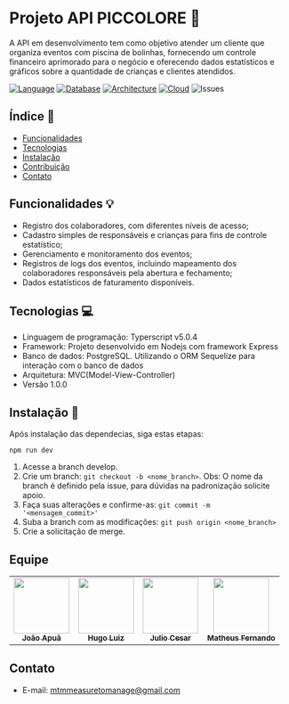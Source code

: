 # Projeto API PICCOLORE :balloon:

A API em desenvolvimento tem como objetivo atender um cliente que organiza eventos com piscina de bolinhas, fornecendo um controle financeiro aprimorado para o negócio e oferecendo dados estatísticos e gráficos sobre a quantidade de crianças e clientes atendidos.

[![Language](https://img.shields.io/badge/Language-TypeScript-blue.svg)](#)
[![Database](https://img.shields.io/badge/Database-PostgreSQL-blue.svg)](#)
[![Architecture](https://img.shields.io/badge/Architecture-Node.js-blue.svg)](#)
[![Cloud](https://img.shields.io/badge/Cloud-Docker-blue.svg)](#)
![Issues](https://img.shields.io/github/issues-raw/HugoluizMTB/PicColore.svg)

## Índice :pencil:

- [Funcionalidades](#funcionalidades)
- [Tecnologias](#tecnologias)
- [Instalação](#instalação)
- [Contribuição](#contribuição)
- [Contato](#contato)

## Funcionalidades :bulb:

- Registro dos colaboradores, com diferentes níveis de acesso;
- Cadastro simples de responsáveis e crianças para fins de controle estatístico;
- Gerenciamento e monitoramento dos eventos;
- Registros de logs dos eventos, incluindo mapeamento dos colaboradores responsáveis pela abertura e fechamento;
- Dados estatísticos de faturamento disponíveis.

## Tecnologias :computer:

- Linguagem de programação: Typerscript v5.0.4
- Framework: Projeto desenvolvido em Nodejs com framework Express
- Banco de dados: PostgreSQL. Utilizando o ORM Sequelize para interação com o banco de dados
- Arquitetura: MVC(Model-View-Controller)
- Versão 1.0.0

## Instalação :floppy_disk:

Após instalação das dependecias, siga estas etapas:

```
npm run dev
```

1. Acesse a branch develop.
2. Crie um branch: `git checkout -b <nome_branch>`. Obs: O nome da branch é definido pela issue, para dúvidas na padronização solicite apoio.
3. Faça suas alterações e confirme-as: `git commit -m '<mensagem_commit>'`
4. Suba a branch com as modificações: `git push origin <nome_branch>`
5. Crie a solicitação de merge.

## Equipe

<table>
  <tr>
    <td align="center">
      <a href="#">
        <img src="https://gitlab.com/uploads/-/system/user/avatar/9761629/avatar.png?width=400" width="100px;" /><br>
        <sub>
          <b>João Apuã</b>
        </sub>
      </a>
    </td>
    <td align="center">
      <a href="#">
        <img src="https://avatars.githubusercontent.com/u/104656207?v=4" width="100px;" /><br>
        <sub>
          <b>Hugo Luiz</b>
        </sub>
      </a>
    </td>
    <td align="center">
      <a href="#">
        <img src="https://avatars.githubusercontent.com/u/103213541?v=4" width="100px;" /><br>
        <sub>
          <b>Julio Cesar</b>
        </sub>
      </a>
    </td>
    <td align="center">
      <a href="#">
        <img src="https://avatars.githubusercontent.com/u/48593258?v=4" width="100px;" /><br>
        <sub>
          <b>Matheus Fernando</b>
        </sub>
      </a>
    </td>
  </tr>
</table>

## Contato

- E-mail: mtmmeasuretomanage@gmail.com
